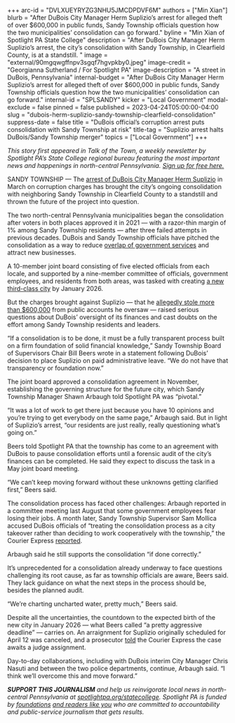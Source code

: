 +++
arc-id = "DVLXUEYRYZG3NHU5JMCDPDVF6M"
authors = ["Min Xian"]
blurb = "After DuBois City Manager Herm Suplizio’s arrest for alleged theft of over $600,000 in public funds, Sandy Township officials question how the two municipalities’ consolidation can go forward."
byline = "Min Xian of Spotlight PA State College"
description = "After DuBois City Manager Herm Suplizio’s arrest, the city’s consolidation with Sandy Township, in Clearfield County, is at a standstill. "
image = "external/90mgqwgffnpv3sgqf7hgvpkby0.jpeg"
image-credit = "Georgianna Sutherland / For Spotlight PA"
image-description = "A street in DuBois, Pennsylvania"
internal-budget = "After DuBois City Manager Herm Suplizio’s arrest for alleged theft of over $600,000 in public funds, Sandy Township officials question how the two municipalities’ consolidation can go forward."
internal-id = "SPLSANDY"
kicker = "Local Government"
modal-exclude = false
pinned = false
published = 2023-04-24T05:00:00-04:00
slug = "dubois-herm-suplizio-sandy-township-clearfield-consolidation"
suppress-date = false
title = "DuBois official’s corruption arrest puts consolidation with Sandy Township at risk"
title-tag = "Suplizio arrest halts DuBois/Sandy Township merger"
topics = ["Local Government"]
+++

<i>This story first appeared in Talk of the Town, a weekly newsletter by Spotlight PA’s State College regional bureau featuring the most important news and happenings in north-central Pennsylvania. </i><a href="https://www.spotlightpa.org/newsletters"><i>Sign up for free here.</i></a>

SANDY TOWNSHIP — The <a href="https://www.spotlightpa.org/statecollege/2023/04/pa-attorney-general-dubois-herm-suplizio-charges/">arrest of DuBois City Manager Herm Suplizio</a> in March on corruption charges has brought the city’s ongoing consolidation with neighboring Sandy Township in Clearfield County to a standstill and thrown the future of the project into question.

The two north-central Pennsylvania municipalities began the consolidation after voters in both places approved it in 2021 — with a razor-thin margin of 1% among Sandy Township residents — after three failed attempts in previous decades. DuBois and Sandy Township officials have pitched the consolidation as a way to reduce <a href="https://www.spotlightpa.org/statecollege/2023/02/local-government-accountability-transparency-pennsylvania/">overlap of government services</a> and attract new businesses.

<script src="https://www.spotlightpa.org/embed.js" async></script><div data-spl-embed-version="1" data-spl-src="https://www.spotlightpa.org/embeds/newsletter/?cta=Sign%20up%20for%20our%20new%20regional%20newsletter%2C%20%3Cb%3ETalk%20of%20the%20Town%3C%2Fb%3E%2C%20and%20get%20all%20the%20news%20and%20notes%20from%20State%20College%20and%20north-central%20PA.&button=Sign%20Up%20Now&preselect=state_college&eyebrow=DON'T%20MISS%20A%20BEAT"></div>

A 10-member joint board consisting of five elected officials from each locale, and supported by a nine-member committee of officials, government employees, and residents from both areas, was tasked with creating <a href="https://web.archive.org/20221108232025/https://sandytownship.net/wp-content/uploads/2022/11/Executed-Consolidation-Agreement-7Nov2022.pdf">a new third-class city</a> by January 2026.

But the charges brought against Suplizio — that he <a href="https://www.spotlightpa.org/statecollege/2023/04/pa-attorney-general-dubois-herm-suplizio-charges/">allegedly stole more than $600,000</a> from public accounts he oversaw — raised serious questions about DuBois’ oversight of its finances and cast doubts on the effort among Sandy Township residents and leaders.

“If a consolidation is to be done, it must be a fully transparent process built on a firm foundation of solid financial knowledge,” Sandy Township Board of Supervisors Chair Bill Beers wrote in a statement following DuBois’ decision to place Suplizio on paid administrative leave. “We do not have that transparency or foundation now.”

The joint board approved a consolidation agreement in November, establishing the governing structure for the future city, which Sandy Township Manager Shawn Arbaugh told Spotlight PA was “pivotal.”

“It was a lot of work to get there just because you have 10 opinions and you’re trying to get everybody on the same page,” Arbaugh said. But in light of Suplizio’s arrest, “our residents are just really, really questioning what’s going on.”

Beers told Spotlight PA that the township has come to an agreement with DuBois to pause consolidation efforts until a forensic audit of the city’s finances can be completed. He said they expect to discuss the task in a May joint board meeting.

“We can’t keep moving forward without these unknowns getting clarified first,” Beers said.

The consolidation process has faced other challenges: Arbaugh reported in a committee meeting last August that some government employees fear losing their jobs. A month later, Sandy Township Supervisor Sam Mollica accused DuBois officials of “treating the consolidation process as a city takeover rather than deciding to work cooperatively with the township,” the Courier Express <a href="https://www.thecourierexpress.com/news/sandy-twp-supervisors-dubois-treating-consolidation-process-as-city-takeover/article_55cfd492-3900-11ed-856e-bb96aa20c4d6.html">reported</a>.

Arbaugh said he still supports the consolidation “if done correctly.”

<script src="https://www.spotlightpa.org/embed.js" async></script><div data-spl-embed-version="1" data-spl-src="https://www.spotlightpa.org/embeds/donate/"></div>

It’s unprecedented for a consolidation already underway to face questions challenging its root cause, as far as township officials are aware, Beers said. They lack guidance on what the next steps in the process should be, besides the planned audit.

“We’re charting uncharted water, pretty much,” Beers said.

Despite all the uncertainties, the countdown to the expected birth of the new city in January 2026 — what Beers called “a pretty aggressive deadline” — carries on. An arraignment for Suplizio originally scheduled for April 12 was canceled, and a prosecutor <a href="https://www.thecourierexpress.com/news/next-court-date-for-dubois-city-manager-still-to-be-scheduled/article_c0b856fe-d31e-11ed-aff1-6b33a8b9ba5c.html">told</a> the Courier Express the case awaits a judge assignment.

Day-to-day collaborations, including with DuBois interim City Manager Chris Nasuti and between the two police departments, continue, Arbaugh said. “I think we’ll overcome this and move forward.”

<i><b>SUPPORT THIS JOURNALISM</b></i><i> and help us reinvigorate local news in north-central Pennsylvania at </i><a href="https://checkout.fundjournalism.org/memberform?org_id=spotlightpa&campaign=7015G0000013pUYQAY&utm_source=www.spotlightpa.org&utm_medium=statecollege:section&utm_campaign=statecollege:main"><i>spotlightpa.org/statecollege</i></a><i>. Spotlight PA is funded by </i><a href="https://www.spotlightpa.org/support"><i>foundations</i></a><i> </i><a href="https://www.spotlightpa.org/support"><i>and readers like you</i></a><i> who are committed to accountability and public-service journalism that gets results.</i>
